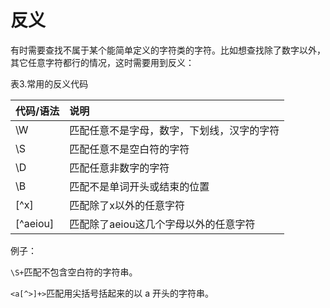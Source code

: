 # 反义

有时需要查找不属于某个能简单定义的字符类的字符。比如想查找除了数字以外，其它任意字符都行的情况，这时需要用到反义：

表3.常用的反义代码

|代码/语法| 说明 |
|:---|:-----------------|
|\W |匹配任意不是字母，数字，下划线，汉字的字符 |
|\S |匹配任意不是空白符的字符 |
|\D |匹配任意非数字的字符 |
|\B |匹配不是单词开头或结束的位置 |
|[^x] |匹配除了x以外的任意字符 |
|[^aeiou]| 匹配除了aeiou这几个字母以外的任意字符| 

例子：

`\S+`匹配不包含空白符的字符串。

`<a[^>]+>`匹配用尖括号括起来的以 a 开头的字符串。




